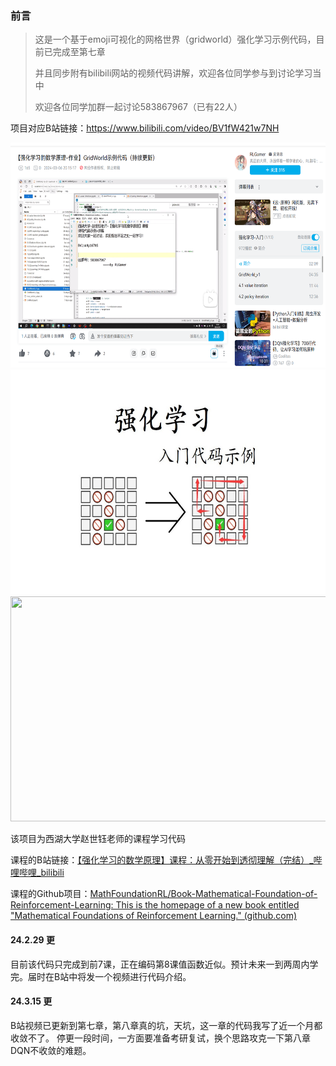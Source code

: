 ### 前言

> 这是一个基于emoji可视化的网格世界（gridworld）强化学习示例代码，目前已完成至第七章
>
> 并且同步附有bilibili网站的视频代码讲解，欢迎各位同学参与到讨论学习当中
>
> 欢迎各位同学加群一起讨论583867967（已有22人）

项目对应B站链接：https://www.bilibili.com/video/BV1fW421w7NH

<img src="./images/bilibili.png"  width="640" height="360"/>
<img src="./images/homepage.jpg" width="640" height="360"/>
<img src="./images/SARSA.gif"  width="640" height="360"/>
 

该项目为西湖大学赵世钰老师的课程学习代码

课程的B站链接：[【强化学习的数学原理】课程：从零开始到透彻理解（完结）_哔哩哔哩_bilibili](https://www.bilibili.com/video/BV1sd4y167NS)

课程的Github项目：[MathFoundationRL/Book-Mathematical-Foundation-of-Reinforcement-Learning: This is the homepage of a new book entitled "Mathematical Foundations of Reinforcement Learning." (github.com)](https://github.com/MathFoundationRL/Book-Mathematical-Foundation-of-Reinforcement-Learning)


#### 24.2.29 更
目前该代码只完成到前7课，正在编码第8课值函数近似。预计未来一到两周内学完。届时在B站中将发一个视频进行代码介绍。

#### 24.3.15 更
B站视频已更新到第七章，第八章真的坑，天坑，这一章的代码我写了近一个月都收敛不了。
停更一段时间，一方面要准备考研复试，换个思路攻克一下第八章DQN不收敛的难题。